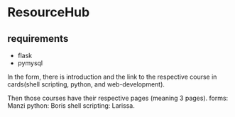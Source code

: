 # ResourceHub

## requirements

* flask
* pymysql


In the form, there is introduction and the link to the respective course in cards(shell scripting, python, and web-development).

Then those courses have their respective pages (meaning 3 pages).
forms: Manzi
python: Boris
shell scripting: Larissa.